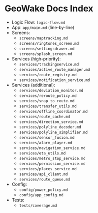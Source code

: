 # GeoWake Docs Index

- Logic Flow: `logic-flow.md`
- App: `app/main.md` (line-by-line)
- Screens:
  - `screens/maptracking.md`
  - `screens/ringtones_screen.md`
  - `screens/settingsdrawer.md`
  - `screens/splash_screen.md`
- Services (high-priority):
  - `services/trackingservice.md`
  - `services/active_route_manager.md`
  - `services/route_registry.md`
  - `services/notification_service.md`
- Services (additional):
  - `services/deviation_monitor.md`
  - `services/reroute_policy.md`
  - `services/snap_to_route.md`
  - `services/transfer_utils.md`
  - `services/offline_coordinator.md`
  - `services/route_cache.md`
  - `services/direction_service.md`
  - `services/polyline_decoder.md`
  - `services/polyline_simplifier.md`
  - `services/sensor_fusion.md`
  - `services/alarm_player.md`
  - `services/navigation_service.md`
  - `services/eta_utils.md`
  - `services/metro_stop_service.md`
  - `services/permission_service.md`
  - `services/places_service.md`
  - `services/api_client.md`
  - `services/route_queue.md`
- Config:
  - `config/power_policy.md`
  - `config/app_config.md`
- Tests:
  - `tests/coverage.md`

